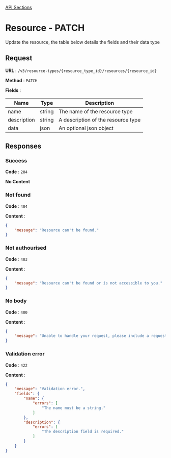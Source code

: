 [API Sections](../Sections.md)

# Resource - PATCH

Update the resource, the table below details the fields and their data type

## Request

**URL** : `/v3/resource-types/{resource_type_id}/resources/{resource_id}`

**Method** : `PATCH`

**Fields** :

Name | Type | Description
---|---|---
name | string | The name of the resource type
description | string | A description of the resource type
data | json | An optional json object

## Responses

### Success

**Code** : `204`

**No Content**

### Not found

**Code** : `404`

**Content** : 
```json
{
    "message": "Resource can't be found."
}
```

### Not authourised

**Code** : `403`

**Content** : 
```json
{
    "message": "Resource can't be found or is not accessible to you."
}
```

### No body

**Code** : `400`

**Content** : 
```json
{
    "message": "Unable to handle your request, please include a request body."
}
```

### Validation error

**Code** : `422`

**Content** : 
```json
{
    "message": "Validation error.",
    "fields": {
        "name": {
            "errors": [
                "The name must be a string."
            ]
        },
        "description": {
            "errors": [
                "The description field is required."
            ]
        }
    }
}
```
